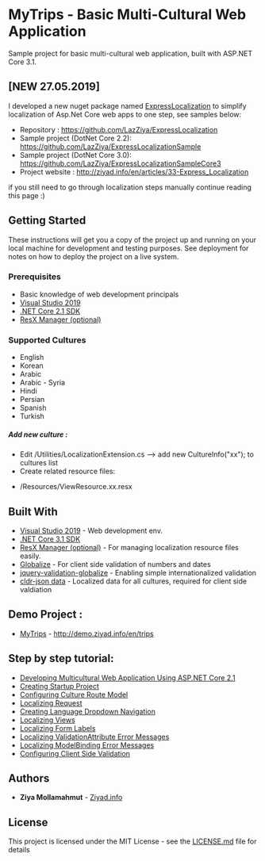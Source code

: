 # MyTrips - Basic Multi-Cultural Web Application
Sample project for basic multi-cultural web application, built with ASP.NET Core 3.1.

## [NEW 27.05.2019]
I developed a new nuget package named [ExpressLocalization](https://github.com/LazZiya/ExpressLocalization) to simplify localization of Asp.Net Core web apps to one step, see samples below:
 - Repository : https://github.com/LazZiya/ExpressLocalization
 - Sample project (DotNet Core 2.2): https://github.com/LazZiya/ExpressLocalizationSample
 - Sample project (DotNet Core 3.0): https://github.com/LazZiya/ExpressLocalizationSampleCore3
 - Project website : http://ziyad.info/en/articles/33-Express_Localization
 
 if you still need to go through localization steps manually continue reading this page :)

## Getting Started

These instructions will get you a copy of the project up and running on your local machine for development and testing purposes. See deployment for notes on how to deploy the project on a live system.

### Prerequisites

* Basic knowledge of web development principals
* [Visual Studio 2019](https://visualstudio.microsoft.com/downloads/)
* [.NET Core 2.1 SDK](https://dotnet.microsoft.com/en-us/download/dotnet/3.1)
* [ResX Manager (optional)](https://marketplace.visualstudio.com/items?itemName=TomEnglert.ResXManager)


### Supported Cultures

* English
* Korean
* Arabic
* Arabic - Syria
* Hindi
* Persian
* Spanish
* Turkish

##### Add new culture :

* Edit /Utilities/LocalizationExtension.cs --> add new CultureInfo("xx"); to cultures list 
* Create related resource files:
- /Resources/ViewResource.xx.resx

## Built With

* [Visual Studio 2019](https://visualstudio.microsoft.com/downloads/) - Web development env.
* [.NET Core 3.1 SDK](https://www.microsoft.com/net/download/dotnet-core/3.1)
* [ResX Manager (optional)](https://marketplace.visualstudio.com/items?itemName=TomEnglert.ResXManager) - For managing localization resource files easily.
* [Globalize](https://github.com/globalizejs/globalize) - For client side validation of numbers and dates
* [jquery-validation-globalize](https://github.com/johnnyreilly/jquery-validation-globalize) - Enabling simple internationalized validation
* [cldr-json data](https://github.com/unicode-cldr/cldr-json#cldr-json) - Localized data for all cultures, required for client side valdiation

## Demo Project :
* [MyTrips](http://demo.ziyad.info/en/trips) - http://demo.ziyad.info/en/trips

## Step by step tutorial:
* [Developing Multicultural Web Application Using ASP.NET Core 2.1](http://ziyad.info/en/articles/10-Building_Multicultural_Web_Application_AspNet_Core_2_1)
* [Creating Startup Project](http://ziyad.info/en/articles/11-Creating_Startup_Project)
* [Configuring Culture Route Model](http://ziyad.info/en/articles/12-Configuring_Culture_Route_Model)
* [Localizing Request](http://ziyad.info/en/articles/13-Localizing_Request)
* [Creating Language Dropdown Navigation](http://ziyad.info/en/articles/14-Creating_Language_Dropdown_Navigation)
* [Localizing Views](http://ziyad.info/en/articles/15-Localizing_Views)
* [Localizing Form Labels](http://ziyad.info/en/articles/16-Localizing_Form_Labels)
* [Localizing ValidationAttribute Error Messages](http://ziyad.info/en/articles/17-Localizing_ValidationAttribute_Error_Messages)
* [Localizing ModelBinding Error Messages](http://ziyad.info/en/articles/18-Localizing_ModelBinding_Error_Messages)
* [Configuring Client Side Validation](http://ziyad.info/en/articles/19-Configuring_Client_Side_Validation)


## Authors

* **Ziya Mollamahmut** - [Ziyad.info](http://ziyad.info)

## License

This project is licensed under the MIT License - see the [LICENSE.md](LICENSE.md) file for details
